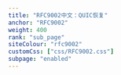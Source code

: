 ```yaml
---
title: "RFC9002中文：QUIC恢复"
anchor: "RFC9002"
weight: 400
rank: "sub_page"
siteColour: "rfc9002"
customCss: ["css/RFC9002.css"]
subpage: "enabled"
---
```

